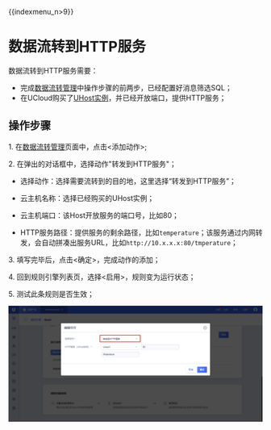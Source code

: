 {{indexmenu_n>9}}

# 数据流转到HTTP服务
数据流转到HTTP服务需要：

- 完成[数据流转管理](data_forwarding)中操作步骤的前两步，已经配置好消息筛选SQL；
- 在UCloud购买了[UHost实例](https://console.ucloud.cn/uhost/uhost)，并已经开放端口，提供HTTP服务；


## 操作步骤

1\. 在[数据流转管理](data_forwarding)页面中，点击<添加动作>;

2\. 在弹出的对话框中，选择动作"转发到HTTP服务"；

   - 选择动作：选择需要流转到的目的地，这里选择“转发到HTTP服务”；
   
   - 云主机名称：选择已经购买的UHost实例；
   
   - 云主机端口：该Host开放服务的端口号，比如80；
   
   - HTTP服务路径：提供服务的剩余路径，比如`temperature`；该服务通过内网转发，会自动拼凑出服务URL，比如`http://10.x.x.x:80/tmperature`；


3\. 填写完毕后，点击<确定>，完成动作的添加；

4\. 回到规则引擎列表页，选择<启用>，规则变为运行状态；

5\. 测试此条规则是否生效；


![转发到HTTP服务](../../images/转发到HTTP服务.png)



